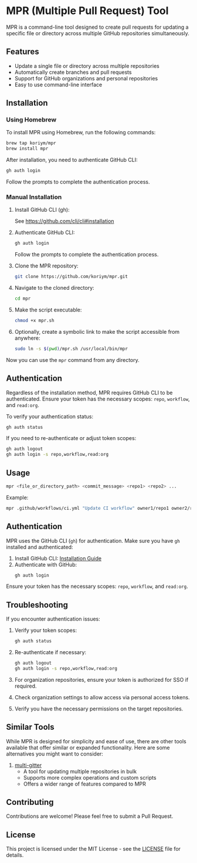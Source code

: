 # MPR (Multiple Pull Request) Tool

MPR is a command-line tool designed to create pull requests for updating a specific file or directory across multiple GitHub repositories simultaneously.

## Features

- Update a single file or directory across multiple repositories
- Automatically create branches and pull requests
- Support for GitHub organizations and personal repositories
- Easy to use command-line interface

## Installation

### Using Homebrew

To install MPR using Homebrew, run the following commands:

```bash
brew tap koriym/mpr
brew install mpr
```

After installation, you need to authenticate GitHub CLI:

```bash
gh auth login
```

Follow the prompts to complete the authentication process.

### Manual Installation

1. Install GitHub CLI (gh):

   See https://github.com/cli/cli#installation

2. Authenticate GitHub CLI:
   ```bash
   gh auth login
   ```
   Follow the prompts to complete the authentication process.

3. Clone the MPR repository:
   ```bash
   git clone https://github.com/koriym/mpr.git
   ```

4. Navigate to the cloned directory:
   ```bash
   cd mpr
   ```

5. Make the script executable:
   ```bash
   chmod +x mpr.sh
   ```

6. Optionally, create a symbolic link to make the script accessible from anywhere:
   ```bash
   sudo ln -s $(pwd)/mpr.sh /usr/local/bin/mpr
   ```

Now you can use the `mpr` command from any directory.

## Authentication

Regardless of the installation method, MPR requires GitHub CLI to be authenticated. Ensure your token has the necessary scopes: `repo`, `workflow`, and `read:org`.

To verify your authentication status:

```bash
gh auth status
```

If you need to re-authenticate or adjust token scopes:

```bash
gh auth logout
gh auth login -s repo,workflow,read:org
```

## Usage

```bash
mpr <file_or_directory_path> <commit_message> <repo1> <repo2> ...
```

Example:
```bash
mpr .github/workflows/ci.yml "Update CI workflow" owner1/repo1 owner2/repo2
```

## Authentication

MPR uses the GitHub CLI (`gh`) for authentication. Make sure you have `gh` installed and authenticated:

1. Install GitHub CLI: [Installation Guide](https://github.com/cli/cli#installation)
2. Authenticate with GitHub:
   ```bash
   gh auth login
   ```

Ensure your token has the necessary scopes: `repo`, `workflow`, and `read:org`.

## Troubleshooting

If you encounter authentication issues:

1. Verify your token scopes:
   ```bash
   gh auth status
   ```

2. Re-authenticate if necessary:
   ```bash
   gh auth logout
   gh auth login -s repo,workflow,read:org
   ```

3. For organization repositories, ensure your token is authorized for SSO if required.

4. Check organization settings to allow access via personal access tokens.

5. Verify you have the necessary permissions on the target repositories.

## Similar Tools

While MPR is designed for simplicity and ease of use, there are other tools available that offer similar or expanded functionality. Here are some alternatives you might want to consider:

1. [multi-gitter](https://github.com/lindell/multi-gitter)
   - A tool for updating multiple repositories in bulk
   - Supports more complex operations and custom scripts
   - Offers a wider range of features compared to MPR

## Contributing

Contributions are welcome! Please feel free to submit a Pull Request.

## License

This project is licensed under the MIT License - see the [LICENSE](LICENSE) file for details.
